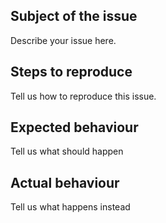## Subject of the issue

Describe your issue here.

## Steps to reproduce

Tell us how to reproduce this issue.

## Expected behaviour

Tell us what should happen

## Actual behaviour

Tell us what happens instead
